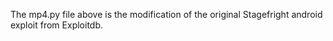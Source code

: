 The mp4.py file above is the modification of the original Stagefright android exploit from Exploitdb.

 
 
